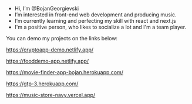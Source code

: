 - Hi, I’m @BojanGeorgievski
- I’m interested in front-end web development and producing music.
- I’m currently learning and perfecting my skill with react and next.js
- I'm a positive person, who likes to socialize a lot and I'm a team player.

You can demo my projects on the links below:

https://cryptoapp-demo.netlify.app/

https://fooddemo-app.netlify.app/

https://movie-finder-app-bojan.herokuapp.com/

https://gtp-3.herokuapp.com/

https://music-store-navy.vercel.app/
